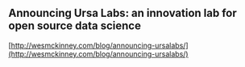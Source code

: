 ## Announcing Ursa Labs: an innovation lab for open source data science
  
  [http://wesmckinney.com/blog/announcing-ursalabs/](http://wesmckinney.com/blog/announcing-ursalabs/)